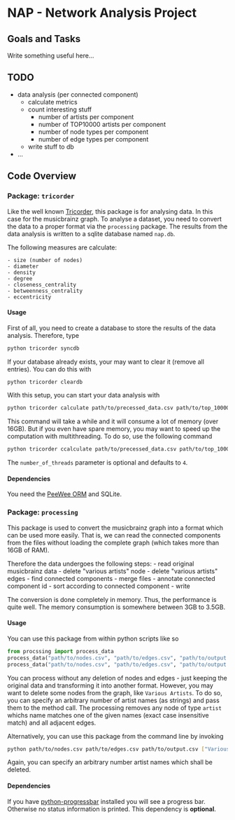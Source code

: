 NAP - Network Analysis Project
==============================

Goals and Tasks
---------------
Write something useful here...


TODO
----
- data analysis (per connected component)
	- calculate metrics
	- count interesting stuff
		- number of artists per component
		- number of TOP10000 artists per component
		- number of node types per component
		- number of edge types per component
	- write stuff to db
- ...


Code Overview
-------------

### Package: `tricorder`

Like the well known [Tricorder](http://readwrite.com/files/styles/800_450sc/public/fields/Mister_Tricorder.jpg),
this package is for analysing data. In this case for the musicbrainz graph.
To analyse a dataset, you need to convert the data to a proper
format via the `processing` package.
The results from the data analysis is written to a sqlite database
named `nap.db`.

The following measures are calculate:

	- size (number of nodes)
	- diameter
	- density
	- degree
	- closeness_centrality
	- betweenness_centrality
	- eccentricity

#### Usage

First of all, you need to create a database to store the results of
the data analysis. Therefore, type
```sh
python tricorder syncdb
```

If your database already exists, your may want to clear it
(remove all entries). You can do this with
```sh
python tricorder cleardb
```

With this setup, you can start your data analysis with
```sh
python tricorder calculate path/to/precessed_data.csv path/to/top_10000_artists.csv
```

This command will take a while and it will consume a lot of memory (over 16GB).
But if you even have spare memory, you may want to speed up the computation
with multithreading. To do so, use the following command
```sh
python tricorder ccalculate path/to/precessed_data.csv path/to/top_10000_artists.csv [number_of_threads]
```

The `number_of_threads` parameter is optional and defaults to `4`.

#### Dependencies
You need the [PeeWee ORM](https://github.com/coleifer/peewee) and SQLite.

### Package: `processing`

This package is used to convert the musicbrainz graph into a
format which can be used more easily. That is, we can read the
connected components from the files without loading the complete
graph (which takes more than 16GB of RAM).

Therefore the data undergoes the following steps:
	- read original musicbrainz data
	- delete "various artists" node
	- delete "various artists" edges
	- find connected components
	- merge files
	- annotate connected component id
	- sort according to connected component
	- write

The conversion is done completely in memory. Thus, the performance
is quite well. The memory consumption is somewhere between 3GB to
3.5GB.

#### Usage

You can use this package from within python scripts like so
```python
from procssing import process_data
process_data("path/to/nodes.csv", "path/to/edges.csv", "path/to/output.csv")
process_data("path/to/nodes.csv", "path/to/edges.csv", "path/to/output.csv", "Various Artists", "Even More Various Artists")
```
You can process without any deletion of nodes and edges - just keeping the original data and transforming it into another format.
However, you may want to delete some nodes from the graph, like `Various Artists`. To do so, you can specify an arbitrary number
of artist names (as strings) and pass them to the method call. The processing removes any node of type `artist` whichs name
matches one of the given names (exact case insensitive match) and all adjacent edges.

Alternatively, you can use this package from the command line by invoking
```sh
python path/to/nodes.csv path/to/edges.csv path/to/output.csv ["Various Artists"...]
```
Again, you can specify an arbitrary number artist names which shall be deleted.

#### Dependencies

If you have [python-progressbar](https://pypi.python.org/pypi/progressbar/2.2) installed you will see
a progress bar. Otherwise no status information is printed. This dependency is **optional**.
